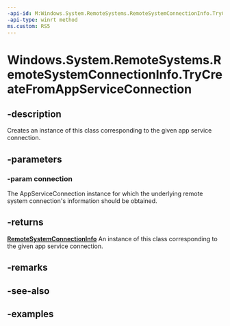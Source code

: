 ```yaml
---
-api-id: M:Windows.System.RemoteSystems.RemoteSystemConnectionInfo.TryCreateFromAppServiceConnection(Windows.ApplicationModel.AppService.AppServiceConnection)
-api-type: winrt method
ms.custom: RS5
---
```


<!-- Method syntax.
public RemoteSystemConnectionInfo RemoteSystemConnectionInfo.TryCreateFromAppServiceConnection(AppServiceConnection connection)
-->

# Windows.System.RemoteSystems.RemoteSystemConnectionInfo.TryCreateFromAppServiceConnection

## -description
Creates an instance of this class corresponding to the given app service connection.

## -parameters
### -param connection
The AppServiceConnection instance for which the underlying remote system connection's information should be obtained.

## -returns
**[RemoteSystemConnectionInfo](remotesystemconnectioninfo.md)**
An instance of this class corresponding to the given app service connection.

## -remarks

## -see-also

## -examples

